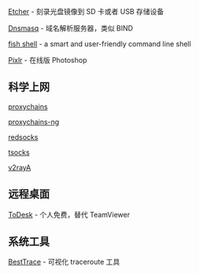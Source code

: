 [Etcher](https://etcher.io/) - 刻录光盘镜像到 SD 卡或者 USB 存储设备

[Dnsmasq](http://www.thekelleys.org.uk/dnsmasq/doc.html) - 域名解析服务器，类似 BIND

[fish shell](https://fishshell.com/) - a smart and user-friendly command line shell

[Pixlr](https://pixlr.com/editor/) - 在线版 Photoshop

## 科学上网

[proxychains](https://github.com/haad/proxychains)

[proxychains-ng](https://github.com/rofl0r/proxychains-ng)

[redsocks](https://github.com/darkk/redsocks)

[tsocks](http://tsocks.sourceforge.net/)

[v2rayA](https://github.com/v2rayA/v2rayA)

## 远程桌面

[ToDesk](https://www.todesk.com/) - 个人免费，替代 TeamViewer

## 系统工具

[BestTrace](https://www.ipip.net/) - 可视化 traceroute 工具